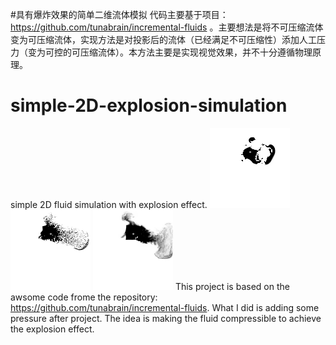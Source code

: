 #具有爆炸效果的简单二维流体模拟
代码主要基于项目：https://github.com/tunabrain/incremental-fluids 。主要想法是将不可压缩流体变为可压缩流体，实现方法是对投影后的流体（已经满足不可压缩性）添加人工压力（变为可控的可压缩流体）。本方法主要是实现视觉效果，并不十分遵循物理原理。
# simple-2D-explosion-simulation
simple 2D fluid simulation with explosion effect.
![](https://github.com/zldtll1/simple-2D-explosion-simulation/blob/main/images/Frame00004.png) ![](https://github.com/zldtll1/simple-2D-explosion-simulation/blob/main/images/Frame00005.png) ![](https://github.com/zldtll1/simple-2D-explosion-simulation/blob/main/images/Frame00006.png)
This project is based on the awsome code frome the repository: https://github.com/tunabrain/incremental-fluids. What I did is adding some pressure after project. The idea is making the fluid compressible to achieve the explosion effect. 
